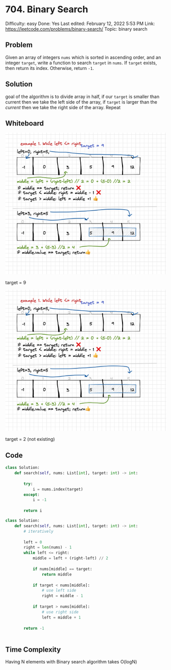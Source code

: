 # 704. Binary Search

Difficulty: easy
Done: Yes
Last edited: February 12, 2022 5:53 PM
Link: https://leetcode.com/problems/binary-search/
Topic: binary search

## Problem

Given an array of integers `nums` which is sorted in ascending order, and an integer `target`, write a function to search `target` in `nums`. If `target` exists, then return its index. Otherwise, return `-1`.

## Solution

goal of the algorithm is to divide array in half, if our `target` is smaller than current then we take the left side of the array, if `target` is larger than the *current* then we take the right side of the array. Repeat

## Whiteboard

![target = 9](images/Screen_Shot_2022-02-12_at_5.36.32_PM.png)

target = 9

![target = 2 (not existing)](images/Screen_Shot_2022-02-12_at_5.36.32_PM.png)

target = 2 (not existing)

## Code

```python
class Solution:
    def search(self, nums: List[int], target: int) -> int:
        
        try:
            i = nums.index(target)
        except:
            i = -1
            
        return i
```

```python
class Solution:
    def search(self, nums: List[int], target: int) -> int:
        # iteratively
        
        left = 0
        right = len(nums) - 1
        while left <= right:
            middle = left + (right-left) // 2
            
            if nums[middle] == target: 
                return middle
            
            if target < nums[middle]: 
                # use left side
                right = middle - 1
            
            if target > nums[middle]:
                # use right side
                left = middle + 1
                
        return -1
							
```

## Time Complexity

Having N elements with Binary search algorithm takes O(logN)
